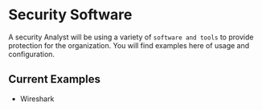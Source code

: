 # Security Software

A security Analyst will be using a variety of `software and tools` to provide protection for the organization. You will find examples here of usage and configuration.

## Current Examples

- Wireshark
